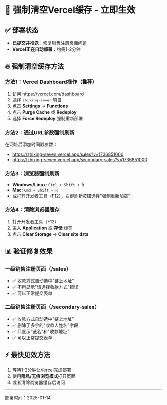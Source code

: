 # 🚀 强制清空Vercel缓存 - 立即生效

## ✅ 部署状态
- **已提交并推送**：修复销售注册页面问题
- **Vercel正在自动部署**：约需1-2分钟

## 🔥 强制清空缓存方法

### 方法1：Vercel Dashboard操作（推荐）
1. 访问 https://vercel.com/dashboard
2. 选择 `zhixing-seven` 项目
3. 点击 **Settings** → **Functions**
4. 点击 **Purge Cache** 或 **Redeploy**
5. 选择 **Force Redeploy** 强制重新部署

### 方法2：通过URL参数强制刷新
在网址后添加时间戳参数：
- https://zhixing-seven.vercel.app/sales?v=1736851000
- https://zhixing-seven.vercel.app/secondary-sales?v=1736851000

### 方法3：浏览器强制刷新
- **Windows/Linux**: `Ctrl + Shift + R`
- **Mac**: `Cmd + Shift + R`
- 或打开开发者工具（F12），右键刷新按钮选择"强制重新加载"

### 方法4：清除浏览器缓存
1. 打开开发者工具（F12）
2. 进入 **Application** 或 **存储** 标签
3. 点击 **Clear Storage** → **Clear site data**

## 📊 验证修复效果

### 一级销售注册页面（/sales）
- ✅ 收款方式自动选中"链上地址"
- ✅ 不再显示"请选择收款方式"错误
- ✅ 可以正常提交表单

### 二级销售注册页面（/secondary-sales）  
- ✅ 收款方式自动选中"链上地址"
- ✅ 删除了多余的"收款人姓名"字段
- ✅ 只显示"链名"和"收款地址"
- ✅ 可以正常提交表单

## ⚡ 最快见效方法
1. 等待1-2分钟让Vercel完成部署
2. 使用**隐私/无痕浏览模式**打开页面
3. 或者清除浏览器缓存后访问

---
部署时间：2025-01-14
